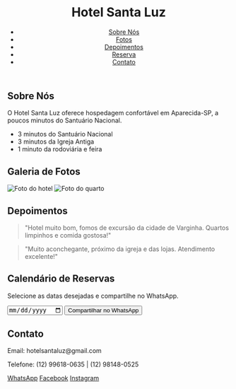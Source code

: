 <!DOCTYPE html><html lang="pt-BR">
<head>
    <meta charset="UTF-8">
    <meta name="viewport" content="width=device-width, initial-scale=1.0">
    <title>Hotel Santa Luz</title>
    <link rel="stylesheet" href="styles.css">
</head>
<body>
    <header>
        <h1>Hotel Santa Luz</h1>
        <nav>
            <ul>
                <li><a href="#sobre">Sobre Nós</a></li>
                <li><a href="#fotos">Fotos</a></li>
                <li><a href="#depoimentos">Depoimentos</a></li>
                <li><a href="#reserva">Reserva</a></li>
                <li><a href="#contato">Contato</a></li>
            </ul>
        </nav>
    </header><section id="sobre">
    <h2>Sobre Nós</h2>
    <p>O Hotel Santa Luz oferece hospedagem confortável em Aparecida-SP, a poucos minutos do Santuário Nacional.</p>
    <ul>
        <li>3 minutos do Santuário Nacional</li>
        <li>3 minutos da Igreja Antiga</li>
        <li>1 minuto da rodoviária e feira</li>
    </ul>
</section>

<section id="fotos">
    <h2>Galeria de Fotos</h2>
    <div class="carousel">
        <img src="foto1.jpg" alt="Foto do hotel">
        <img src="foto2.jpg" alt="Foto do quarto">
    </div>
</section>

<section id="depoimentos">
    <h2>Depoimentos</h2>
    <blockquote>"Hotel muito bom, fomos de excursão da cidade de Varginha. Quartos limpinhos e comida gostosa!"</blockquote>
    <blockquote>"Muito aconchegante, próximo da igreja e das lojas. Atendimento excelente!"</blockquote>
</section>

<section id="reserva">
    <h2>Calendário de Reservas</h2>
    <p>Selecione as datas desejadas e compartilhe no WhatsApp.</p>
    <input type="date"> <button onclick="compartilharReserva()">Compartilhar no WhatsApp</button>
</section>

<section id="contato">
    <h2>Contato</h2>
    <p>Email: hotelsantaluz@gmail.com</p>
    <p>Telefone: (12) 99618-0635 | (12) 98148-0525</p>
</section>

<footer>
    <a href="https://wa.me/message/YUBI7UX65V5DH1" class="whatsapp-button">WhatsApp</a>
    <a href="https://www.facebook.com/share/1HhbHjHCXW/">Facebook</a>
    <a href="https://www.instagram.com/hotel_santaluz?igsh=enJxYjM4Z2l5b3p0">Instagram</a>
</footer>

<script>
    function compartilharReserva() {
        const data = document.querySelector('input[type=date]').value;
        if (data) {
            const link = `https://wa.me/message/YUBI7UX65V5DH1?text=Quero%20reservar%20para%20${data}`;
            window.open(link, '_blank');
        } else {
            alert('Escolha uma data antes de compartilhar!');
        }
    }
</script>

</body>
</html>